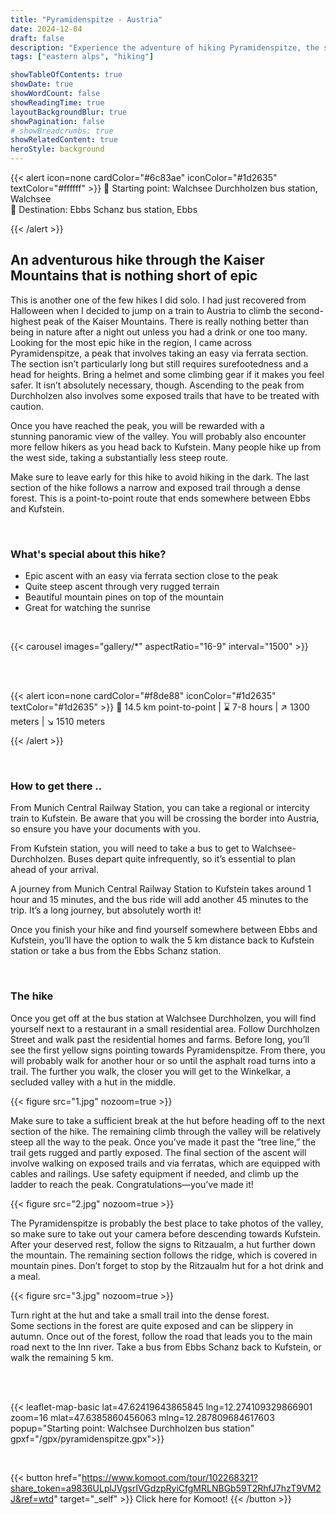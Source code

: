 ```yaml
---
title: "Pyramidenspitze - Austria"
date: 2024-12-04
draft: false
description: "Experience the adventure of hiking Pyramidenspitze, the second-highest peak of Austria's Kaiser Mountains. This epic trail features a stunning panoramic summit, a manageable via ferrata section, and rugged, exposed terrain. Perfect for nature lovers and sunrise chasers, this point-to-point hike promises unforgettable views and a touch of thrill. Plan your journey for an early start to enjoy a safe and scenic ascent!"
tags: ["eastern alps", "hiking"]

showTableOfContents: true
showDate: true
showWordCount: false
showReadingTime: true
layoutBackgroundBlur: true
showPagination: false
# showBreadcrumbs: true
showRelatedContent: true
heroStyle: background
---
```


{{< alert icon=none cardColor="#6c83ae" iconColor="#1d2635" textColor="#ffffff" >}}
 📍 Starting point: Walchsee Durchholzen bus station, Walchsee<br>
 🏴 Destination: Ebbs Schanz bus station, Ebbs

{{< /alert >}}

## An adventurous hike through the Kaiser Mountains that is nothing short of epic 

This is another one of the few hikes I did solo. I had just recovered from Halloween when I decided to jump on a train to Austria to climb the second-highest peak of the Kaiser Mountains. There is really nothing better than being in nature after a night out unless you had a drink or one too many. Looking for the most epic hike in the region, I came across Pyramidenspitze, a peak that involves taking an easy via ferrata section. The section isn’t particularly long but still requires surefootedness and a head for heights. Bring a helmet and some climbing gear if it makes you feel safer. It isn’t absolutely necessary, though. Ascending to the peak from Durchholzen also involves some exposed trails that have to be treated with caution.

Once you have reached the peak, you will be rewarded with a stunning panoramic view of the valley. You will probably also encounter more fellow hikers as you head back to Kufstein. Many people hike up from the west side, taking a substantially less steep route.

Make sure to leave early for this hike to avoid hiking in the dark. The last section of the hike follows a narrow and exposed trail through a dense forest. This is a point-to-point route that ends somewhere between Ebbs and Kufstein.

<br>

### What's special about this hike?
- Epic ascent with an easy via ferrata section close to the peak
- Quite steep ascent through very rugged terrain
- Beautiful mountain pines on top of the mountain
- Great for watching the sunrise


<br>

{{< carousel images="gallery/*" aspectRatio="16-9" interval="1500" >}}


<br>
<br>



{{< alert icon=none cardColor="#f8de88" iconColor="#1d2635" textColor="#1d2635" >}}
 🚩 14.5 km point-to-point | ⌛ 7-8 hours | ↗️ 1300 meters | ↘️ 1510 meters 

{{< /alert >}}

<br>

### How to get there ..
From Munich Central Railway Station, you can take a regional or intercity train to Kufstein. Be aware that you will be crossing the border into Austria, so ensure you have your documents with you.

From Kufstein station, you will need to take a bus to get to Walchsee-Durchholzen. Buses depart quite infrequently, so it’s essential to plan ahead of your arrival.

A journey from Munich Central Railway Station to Kufstein takes around 1 hour and 15 minutes, and the bus ride will add another 45 minutes to the trip. It’s a long journey, but absolutely worth it!

Once you finish your hike and find yourself somewhere between Ebbs and Kufstein, you’ll have the option to walk the 5 km distance back to Kufstein station or take a bus from the Ebbs Schanz station.

<br>

### The hike
Once you get off at the bus station at Walchsee Durchholzen, you will find yourself next to a restaurant in a small residential area. Follow Durchholzen Street and walk past the residential homes and farms. Before long, you’ll see the first yellow signs pointing towards Pyramidenspitze. From there, you will probably walk for another hour or so until the asphalt road turns into a trail. The further you walk, the closer you will get to the Winkelkar, a secluded valley with a hut in the middle.

{{< figure
    src="1.jpg"
    nozoom=true
    >}}

Make sure to take a sufficient break at the hut before heading off to the next section of the hike. The remaining climb through the valley will be relatively steep all the way to the peak. Once you’ve made it past the “tree line,” the trail gets rugged and partly exposed. The final section of the ascent will involve walking on exposed trails and via ferratas, which are equipped with cables and railings. Use safety equipment if needed, and climb up the ladder to reach the peak. Congratulations—you’ve made it!

{{< figure
    src="2.jpg"
    nozoom=true
    >}}

The Pyramidenspitze is probably the best place to take photos of the valley, so make sure to take out your camera before descending towards Kufstein. After your deserved rest, follow the signs to Ritzaualm, a hut further down the mountain. The remaining section follows the ridge, which is covered in mountain pines. Don’t forget to stop by the Ritzaualm hut for a hot drink and a meal.

{{< figure
    src="3.jpg"
    nozoom=true
    >}}

Turn right at the hut and take a small trail into the dense forest. Some sections in the forest are quite exposed and can be slippery in autumn. Once out of the forest, follow the road that leads you to the main road next to the Inn river. Take a bus from Ebbs Schanz back to Kufstein, or walk the remaining 5 km.

<br>
<br>


{{< leaflet-map-basic lat=47.62419643865845 lng=12.274109329866901 zoom=16 mlat=47.6385860456063 mlng=12.287809684617603 popup="Starting point: Walchsee Durchholzen bus station" gpxf="/gpx/pyramidenspitze.gpx">}} 

<br>


{{< button href="https://www.komoot.com/tour/102268321?share_token=a9836ULplJVgsrIVGdzpRyiCfgMRLNBGb59T2RhfJ7hzT9VM2J&ref=wtd" target="_self" >}}
Click here for Komoot!
{{< /button >}}

